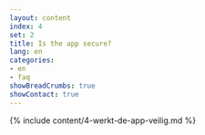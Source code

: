```yaml
---
layout: content
index: 4
set: 2
title: Is the app secure?
lang: en
categories:
- en
- faq
showBreadCrumbs: true
showContact: true
---
```

{% include content/4-werkt-de-app-veilig.md %}
